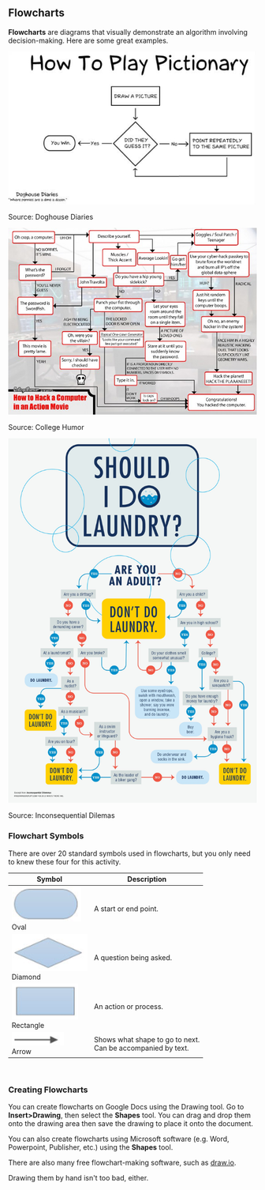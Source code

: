 ## Flowcharts

**Flowcharts** are diagrams that visually demonstrate an algorithm involving decision-making. Here are some great examples.

![](../Images/Pictionary_Flowchart.jpg)

Source: Doghouse Diaries

![](../Images/Hacking_Flowchart.jpg)

Source: College Humor

![](../Images/Laundry_Flowchart.jpg)

Source: Inconsequential Dilemas



### Flowchart Symbols

There are over 20 standard symbols used in flowcharts, but you only need to knew these four for this activity.

| Symbol | Description |
| --- | --- |
| ![](../Images/Oval.png)<br>Oval | A start or end point. |
| ![](../Images/Diamond.png)<br>Diamond | A question being asked. |
| ![](../Images/Rectangle.png)<br>Rectangle | An action or process. |
| ![](../Images/Arrow.png)<br>Arrow | Shows what shape to go to next.<br>Can be accompanied by text. |


 
### Creating Flowcharts 

You can create flowcharts on Google Docs using the Drawing tool. Go to **Insert>Drawing**, then select the **Shapes** tool. You can drag and drop them onto the drawing area then save the drawing to place it onto the document.

You can also create flowcharts using Microsoft software (e.g. Word, Powerpoint, Publisher, etc.) using the **Shapes** tool. 

There are also many free flowchart-making software, such as [draw.io](https://www.draw.io/).

Drawing them by hand isn't too bad, either.
